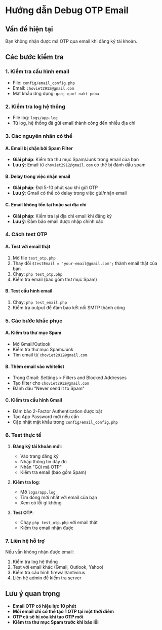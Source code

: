 # Hướng dẫn Debug OTP Email

## Vấn đề hiện tại
Bạn không nhận được mã OTP qua email khi đăng ký tài khoản.

## Các bước kiểm tra

### 1. Kiểm tra cấu hình email
- File: `config/email_config.php`
- Email: `choviet2912@gmail.com`
- Mật khẩu ứng dụng: `gaoj quxf nakt poba`

### 2. Kiểm tra log hệ thống
- File log: `logs/app.log`
- Từ log, hệ thống đã gửi email thành công đến nhiều địa chỉ

### 3. Các nguyên nhân có thể

#### A. Email bị chặn bởi Spam Filter
- **Giải pháp**: Kiểm tra thư mục Spam/Junk trong email của bạn
- **Lưu ý**: Email từ `choviet2912@gmail.com` có thể bị đánh dấu spam

#### B. Delay trong việc nhận email
- **Giải pháp**: Đợi 5-10 phút sau khi gửi OTP
- **Lưu ý**: Gmail có thể có delay trong việc gửi/nhận email

#### C. Email không tồn tại hoặc sai địa chỉ
- **Giải pháp**: Kiểm tra lại địa chỉ email khi đăng ký
- **Lưu ý**: Đảm bảo email được nhập chính xác

### 4. Cách test OTP

#### A. Test với email thật
1. Mở file `test_otp.php`
2. Thay đổi `$testEmail = 'your-email@gmail.com';` thành email thật của bạn
3. Chạy: `php test_otp.php`
4. Kiểm tra email (bao gồm thư mục Spam)

#### B. Test cấu hình email
1. Chạy: `php test_email.php`
2. Kiểm tra output để đảm bảo kết nối SMTP thành công

### 5. Các bước khắc phục

#### A. Kiểm tra thư mục Spam
- Mở Gmail/Outlook
- Kiểm tra thư mục Spam/Junk
- Tìm email từ `choviet2912@gmail.com`

#### B. Thêm email vào whitelist
- Trong Gmail: Settings > Filters and Blocked Addresses
- Tạo filter cho `choviet2912@gmail.com`
- Đánh dấu "Never send it to Spam"

#### C. Kiểm tra cấu hình Gmail
- Đảm bảo 2-Factor Authentication được bật
- Tạo App Password mới nếu cần
- Cập nhật mật khẩu trong `config/email_config.php`

### 6. Test thực tế

1. **Đăng ký tài khoản mới**:
   - Vào trang đăng ký
   - Nhập thông tin đầy đủ
   - Nhấn "Gửi mã OTP"
   - Kiểm tra email (bao gồm Spam)

2. **Kiểm tra log**:
   - Mở `logs/app.log`
   - Tìm dòng mới nhất với email của bạn
   - Xem có lỗi gì không

3. **Test OTP**:
   - Chạy `php test_otp.php` với email thật
   - Kiểm tra email nhận được

### 7. Liên hệ hỗ trợ

Nếu vẫn không nhận được email:
1. Kiểm tra log hệ thống
2. Test với email khác (Gmail, Outlook, Yahoo)
3. Kiểm tra cấu hình firewall/antivirus
4. Liên hệ admin để kiểm tra server

## Lưu ý quan trọng

- **Email OTP có hiệu lực 10 phút**
- **Mỗi email chỉ có thể tạo 1 OTP tại một thời điểm**
- **OTP cũ sẽ bị xóa khi tạo OTP mới**
- **Kiểm tra thư mục Spam trước khi báo lỗi**

